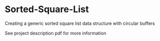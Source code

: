 # Sorted-Square-List
Creating a generic sorted square list data structure with circular buffers

See project description pdf for more information
